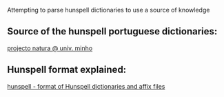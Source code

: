 Attempting to parse hunspell dictionaries to use a source of knowledge



## Source of the hunspell portuguese dictionaries:

[projecto natura @ univ. minho](http://natura.di.uminho.pt/wiki/doku.php?id=dicionarios:main#hunspell)



## Hunspell format explained:

[hunspell -  format of Hunspell dictionaries and affix files](http://pwet.fr/man/linux/fichiers_speciaux/hunspell)
